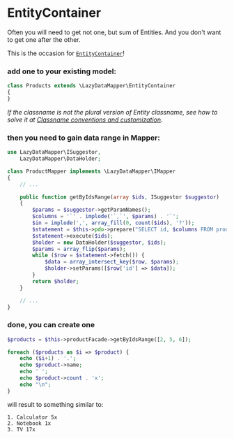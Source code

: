 EntityContainer
===

Often you will need to get not one, but sum of Entities. And you don't want to get one after the other.

This is the occasion for [`EntityContainer`](https://github.com/VladaHejda/LazyDataMapper/blob/master/LazyDataMapper/EntityContainer.php)!

### add one to your existing model:

```php
class Products extends \LazyDataMapper\EntityContainer
{
}
```

*If the classname is not the plural version of Entity classname, see how to solve it at
[Classname conventions and customization](https://github.com/VladaHejda/LazyDataMapper/blob/master/DOC/Classname-conventions-and-customization.md).*

### then you need to gain data range in Mapper:

```php
use LazyDataMapper\ISuggestor,
	LazyDataMapper\DataHolder;

class ProductMapper implements \LazyDataMapper\IMapper
{
	// ...

	public function getByIdsRange(array $ids, ISuggestor $suggestor)
	{
		$params = $suggestor->getParamNames();
		$columns = '`' . implode('`,`', $params) . '`';
		$in = implode(',', array_fill(0, count($ids), '?'));
		$statement = $this->pdo->prepare("SELECT id, $columns FROM product WHERE id IN ($in)");
		$statement->execute($ids);
		$holder = new DataHolder($suggestor, $ids);
		$params = array_flip($params);
		while ($row = $statement->fetch()) {
			$data = array_intersect_key($row, $params);
			$holder->setParams([$row['id'] => $data]);
		}
		return $holder;
	}

	// ...
}
```

### done, you can create one

```php
$products = $this->productFacade->getByIdsRange([2, 5, 6]);

foreach ($products as $i => $product) {
	echo ($i+1) . '.';
	echo $product->name;
	echo ' ';
	echo $product->count . 'x';
	echo "\n";
}
```

will result to something similar to:

```
1. Calculator 5x
2. Notebook 1x
3. TV 17x
```
